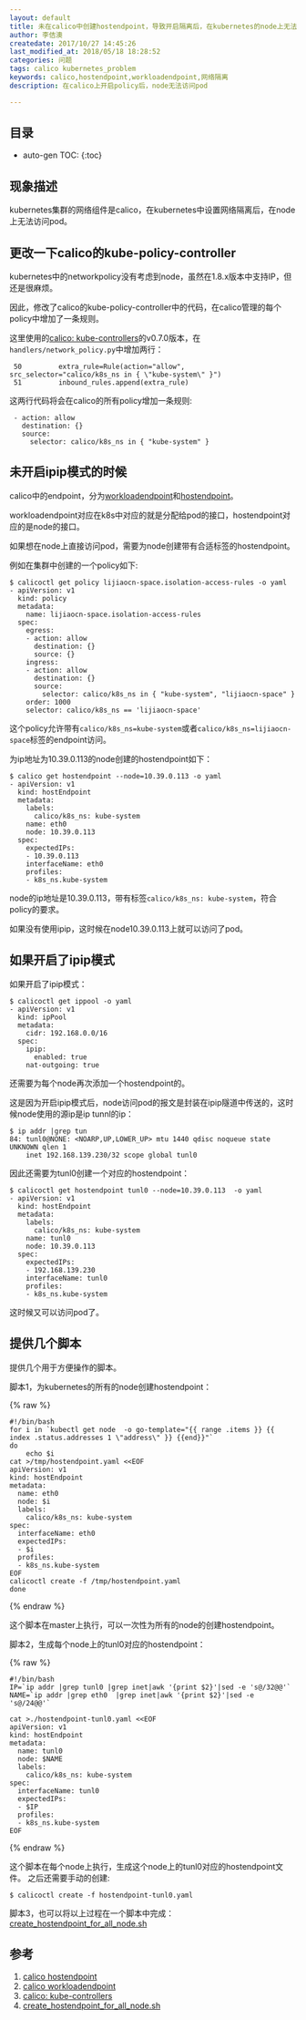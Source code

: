 ```yaml
---
layout: default
title: 未在calico中创建hostendpoint，导致开启隔离后，在kubernetes的node上无法访问pod
author: 李佶澳
createdate: 2017/10/27 14:45:26
last_modified_at: 2018/05/18 18:28:52
categories: 问题
tags: calico kubernetes_problem
keywords: calico,hostendpoint,workloadendpoint,网络隔离
description: 在calico上开启policy后，node无法访问pod

---
```


## 目录
* auto-gen TOC:
{:toc}

## 现象描述

kubernetes集群的网络组件是calico，在kubernetes中设置网络隔离后，在node上无法访问pod。

## 更改一下calico的kube-policy-controller

kubernetes中的networkpolicy没有考虑到node，虽然在1.8.x版本中支持IP，但还是很麻烦。

因此，修改了calico的kube-policy-controller中的代码，在calico管理的每个policy中增加了一条规则。

这里使用的[calico: kube-controllers][3]的v0.7.0版本，在`handlers/network_policy.py`中增加两行：

	 50         extra_rule=Rule(action="allow", src_selector="calico/k8s_ns in { \"kube-system\" }")
	 51         inbound_rules.append(extra_rule)

这两行代码将会在calico的所有policy增加一条规则:

	 - action: allow
	   destination: {}
	   source:
	     selector: calico/k8s_ns in { "kube-system" }

## 未开启ipip模式的时候

calico中的endpoint，分为[workloadendpoint][2]和[hostendpoint][1]。

workloadendpoint对应在k8s中对应的就是分配给pod的接口，hostendpoint对应的是node的接口。

如果想在node上直接访问pod，需要为node创建带有合适标签的hostendpoint。

例如在集群中创建的一个policy如下:

	$ calicoctl get policy lijiaocn-space.isolation-access-rules -o yaml
	- apiVersion: v1
	  kind: policy
	  metadata:
	    name: lijiaocn-space.isolation-access-rules
	  spec:
	    egress:
	    - action: allow
	      destination: {}
	      source: {}
	    ingress:
	    - action: allow
	      destination: {}
	      source:
	        selector: calico/k8s_ns in { "kube-system", "lijiaocn-space" }
	    order: 1000
	    selector: calico/k8s_ns == 'lijiaocn-space'

这个policy允许带有`calico/k8s_ns=kube-system`或者`calico/k8s_ns=lijiaocn-space`标签的endpoint访问。

为ip地址为10.39.0.113的node创建的hostendpoint如下：

	$ calico get hostendpoint --node=10.39.0.113 -o yaml
	- apiVersion: v1
	  kind: hostEndpoint
	  metadata:
	    labels:
	      calico/k8s_ns: kube-system
	    name: eth0
	    node: 10.39.0.113
	  spec:
	    expectedIPs:
	    - 10.39.0.113
	    interfaceName: eth0
	    profiles:
	    - k8s_ns.kube-system

node的ip地址是10.39.0.113，带有标签`calico/k8s_ns: kube-system`，符合policy的要求。

如果没有使用ipip，这时候在node10.39.0.113上就可以访问了pod。

## 如果开启了ipip模式

如果开启了ipip模式：

	$ calicoctl get ippool -o yaml
	- apiVersion: v1
	  kind: ipPool
	  metadata:
	    cidr: 192.168.0.0/16
	  spec:
	    ipip:
	      enabled: true
	    nat-outgoing: true

还需要为每个node再次添加一个hostendpoint的。

这是因为开启ipip模式后，node访问pod的报文是封装在ipip隧道中传送的，这时候node使用的源ip是ip tunnl的ip：

	$ ip addr |grep tun
	84: tunl0@NONE: <NOARP,UP,LOWER_UP> mtu 1440 qdisc noqueue state UNKNOWN qlen 1
	    inet 192.168.139.230/32 scope global tunl0

因此还需要为tunl0创建一个对应的hostendpoint：

	$ calicoctl get hostendpoint tunl0 --node=10.39.0.113  -o yaml
	- apiVersion: v1
	  kind: hostEndpoint
	  metadata:
	    labels:
	      calico/k8s_ns: kube-system
	    name: tunl0
	    node: 10.39.0.113
	  spec:
	    expectedIPs:
	    - 192.168.139.230
	    interfaceName: tunl0
	    profiles:
	    - k8s_ns.kube-system

这时候又可以访问pod了。

## 提供几个脚本

提供几个用于方便操作的脚本。

脚本1，为kubernetes的所有的node创建hostendpoint：

{% raw %} 

	#!/bin/bash
	for i in `kubectl get node  -o go-template="{{ range .items }} {{ index .status.addresses 1 \"address\" }} {{end}}"`
	do
	    echo $i
	cat >/tmp/hostendpoint.yaml <<EOF
	apiVersion: v1
	kind: hostEndpoint
	metadata:
	  name: eth0
	  node: $i
	  labels:
	    calico/k8s_ns: kube-system
	spec:
	  interfaceName: eth0
	  expectedIPs:
	  - $i
	  profiles:
	  - k8s_ns.kube-system
	EOF
	calicoctl create -f /tmp/hostendpoint.yaml
	done
{% endraw %}

这个脚本在master上执行，可以一次性为所有的node的创建hostendpoint。

脚本2，生成每个node上的tunl0对应的hostendpoint：

{% raw %}

	#!/bin/bash
	IP=`ip addr |grep tunl0 |grep inet|awk '{print $2}'|sed -e 's@/32@@'`
	NAME=`ip addr |grep eth0  |grep inet|awk '{print $2}'|sed -e 's@/24@@'`
	
	cat >./hostendpoint-tunl0.yaml <<EOF
	apiVersion: v1
	kind: hostEndpoint
	metadata:
	  name: tunl0
	  node: $NAME
	  labels:
	    calico/k8s_ns: kube-system
	spec:
	  interfaceName: tunl0
	  expectedIPs:
	  - $IP
	  profiles:
	  - k8s_ns.kube-system
	EOF
{% endraw %}

这个脚本在每个node上执行，生成这个node上的tunl0对应的hostendpoint文件。
之后还需要手动的创建:

	$ calicoctl create -f hostendpoint-tunl0.yaml

脚本3，也可以将以上过程在一个脚本中完成： [create_hostendpoint_for_all_node.sh][4]

## 参考

1. [calico hostendpoint][1]
2. [calico workloadendpoint][2]
3. [calico: kube-controllers][3]
4. [create_hostendpoint_for_all_node.sh][4]

[1]: http://www.lijiaocn.com/%E9%A1%B9%E7%9B%AE/2017/04/11/calico-usage.html#hostendpoint  "calico hostendpoint" 
[2]: http://www.lijiaocn.com/%E9%A1%B9%E7%9B%AE/2017/04/11/calico-usage.html#workloadendpoint "calico workloadendpoint"
[3]: https://github.com/projectcalico/kube-controllers  "calico: kube-controllers"
[4]: https://github.com/lijiaocn/kube-tools/blob/master/calico-hostendpoint/create_hostendpoint_for_all_node.sh "create_hostendpoint_for_all_node.sh"
